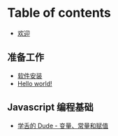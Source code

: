 # Table of contents

* [欢迎](README.md)

## 准备工作

* [软件安装](zhun-bei-gong-zuo/quickstart.md)
* [Hello world!](zhun-bei-gong-zuo/publish-your-docs.md)

## Javascript 编程基础

* [学舌的 Dude - 变量、常量和赋值](javascript-bian-cheng-ji-chu/xue-she-de-dude-bian-liang-chang-liang-he-fu-zhi.md)
